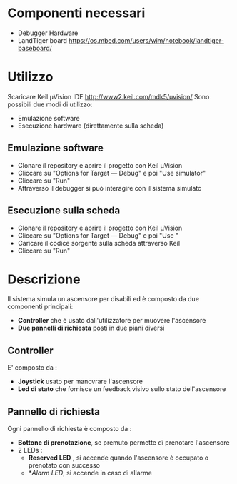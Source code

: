 # Componenti necessari
* Debugger Hardware
* LandTiger board https://os.mbed.com/users/wim/notebook/landtiger-baseboard/
# Utilizzo
Scaricare Keil µVision IDE http://www2.keil.com/mdk5/uvision/
Sono possibili due modi di utilizzo:
* Emulazione software
* Esecuzione hardware (direttamente sulla scheda)
## Emulazione software
- Clonare il repository e aprire il progetto con Keil µVision
- Cliccare su "Options for Target — Debug" e poi "Use simulator"
- Cliccare su "Run"
- Attraverso il debugger si può interagire con il sistema simulato
## Esecuzione sulla scheda
- Clonare il repository e aprire il progetto con Keil µVision
- Cliccare su "Options for Target — Debug" e poi "Use <debugger>"
- Caricare il codice sorgente sulla scheda attraverso Keil
- Cliccare su "Run"
# Descrizione
  Il sistema simula un ascensore per disabili ed è composto da due componenti principali: 
  * **Controller** che è usato dall'utilizzatore per muovere l'ascensore
  * **Due pannelli di richiesta** posti in due piani diversi
  ## Controller
  E' composto da :
  * **Joystick** usato per manovrare l'ascensore
  * **Led di stato** che fornisce un feedback visivo sullo stato dell'ascensore
  ## Pannello di richiesta
  Ogni pannello di richiesta è composto da :
  * **Bottone di prenotazione**, se premuto permette di prenotare l'ascensore
  * 2 LEDs :
    * **Reserved LED** , si accende quando l'ascensore è occupato o prenotato con successo
    * **Alarm LED*, si accende in caso di allarme
